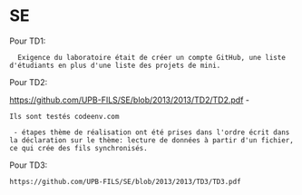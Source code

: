 # SE

  Pour TD1: 
  
      Exigence du laboratoire était de créer un compte GitHub, une liste d'étudiants en plus d'une liste des projets de mini.
      
  Pour TD2:
  
   https://github.com/UPB-FILS/SE/blob/2013/2013/TD2/TD2.pdf - 
    
    Ils sont testés codeenv.com
   
     - étapes thème de réalisation ont été prises dans l'ordre écrit dans la déclaration sur le thème: lecture de données à partir d'un fichier, ce qui crée des fils synchronisés.
     
  Pour TD3:
  
    https://github.com/UPB-FILS/SE/blob/2013/2013/TD3/TD3.pdf
    
